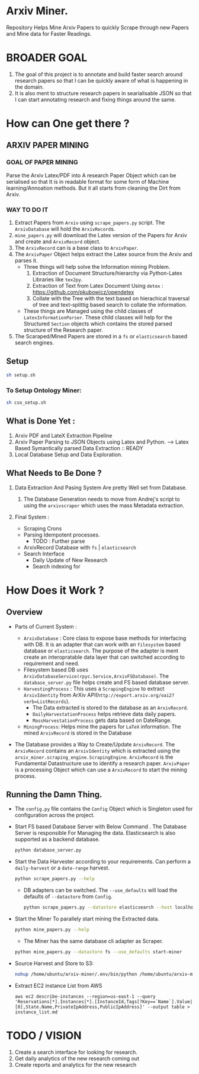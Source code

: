 # Arxiv Miner. 

Repository Helps Mine Arxiv Papers to quickly Scrape through new Papers and Mine data for Faster Readings. 

# BROADER GOAL
1. The goal of this project is to annotate and build faster search around research papers so that I can be quickly aware of what is happening in the domain. 
2. It is also ment to structure research papers in searialisable JSON so that I can start annotating research and fixing things around the same. 

# How can One get there ?

## ARXIV PAPER MINING

### GOAL OF PAPER MINING 
Parse the Arxiv Latex/PDF into A research Paper Object which can be serialised so that It is in readable format for some form of Machine learning/Annoation methods. But it all starts from cleaning the Dirt from Arxiv. 

### WAY TO DO IT 
1. Extract Papers from `Arxiv` using `scrape_papers.py` script. The `ArxivDatabase` will hold the `ArxivRecord`s.
2. `mine_papers.py` will download the Latex version of the Papers for Arxiv and create and `ArxivRecord` object.  
3. The `ArxivRecord` can is a base class to `ArxivPaper`. 
4. The `ArxivPaper` Object helps extract the Latex source from the Arxiv and parses it. 
    - Three things will help solve the Information mining Problem. 
        1. Extraction of Document Structure/hierarchy via Python-Latex Libraries like `tex2py`. 
        2. Extraction of Text from Latex Document Using `detex` : https://github.com/pkubowicz/opendetex
        3. Collate with the Tree with the text based on hierachical traversal of tree and text-splittig based search to collate the information. 
    - These things are Managed using the child classes of `LatexInformationParser`. These child classes will help for the Structured `Section` objects which contains the stored parsed structure of the Research paper. 
5. The Scaraped/Mined Papers are stored in a `fs` or `elasticsearch` based search engines. 


## Setup

```sh
sh setup.sh
```

### To Setup Ontology Miner: 

```sh
sh cso_setup.sh
```

## What is Done Yet : 

1. Arxiv PDF and LateX Extraction Pipeline
2. Arxiv Paper Parsing to JSON Objects using Latex and Python. --> Latex Based Symantically parsed Data Extraction :: READY 
3. Local Database Setup and Data Exploration. 

## What Needs to Be Done ?

1. Data Extraction And Pasing System Are pretty Well set from Database. 
    1. The Database Generation needs to move from Andrej's script to using the `arxivscraper` which uses the mass Metadata extraction.

2. Final System : 
    - Scraping Crons
    - Parsing Idempotent processes. 
        - TODO : Further parse
    - ArxivRecord Database with `fs` | `elasticsearch`
    - Search Interface
        - Daily Update of New Research
        - Search indexing for 


# How Does it Work ? 

## Overview 
- Parts of Current System : 
    - `ArxivDatabase` : Core class to expose base methods for interfacing with DB. It is an adapter that can work with an `filesystem` based database or `elasticsearch`. The purpose of the adapter is ment create an interopratable data layer that can switched according to requirement and need. 
    - Filesystem based DB uses `ArxivDatabaseService(rpyc.Service,ArxivFSDatabase)`. The `database_server.py` file helps create and FS based database server. 
    - `HarvestingProcess` : This uses a `ScrapingEngine` to extract `ArxivIdentity` from ArXiv API(`http://export.arxiv.org/oai2?verb=ListRecords`). 
        - The Data extracted is stored to the database as an `ArxivRecord`. 
        - `DailyHarvestationProcess` helps retrieve data daily papers. 
        - `MassHarvestationProcess` gets data based on DateRange. 
    - `MiningProcess`: Helps mine the papers for `LaTeX` information. The mined `ArxivRecord` is stored in the Database 
    
- The Database provides a Way to Create/Update `ArxivRecord`. The `ArxivRecord` contains an `ArxivIdentity` which is extracted using the `arxiv_miner.scraping_engine.ScrapingEngine`. `ArxivRecord` is the Fundamental Datastructure use to identify a research paper. `ArxivPaper` is a processing Object which can use a `ArxivRecord` to start the mining process. 

## Running the Damn Thing. 
- The `config.py` file contains the `Config` Object which is Singleton used for configuration across the project. 
- Start FS based Database Server with Below Command . The Database Server is responsible For Managing the data. Elasticsearch is also supported as a backend database. 
    ```sh
    python database_server.py
    ```
- Start the Data Harvester according to your requirements. Can perform a `daily-harvest` or a `date-range` harvest. 
    ```sh
    python scrape_papers.py --help
    ```
    - DB adapters can be switched. The `--use_defaults` will load the defaults of `--datastore` from `Config`.
        ```sh
        python scrape_papers.py --datastore elasticsearch --host localhost --port 18861 daily-harvest
        ```
- Start the Miner To parallely start mining the Extracted data. 
    ```sh
    python mine_papers.py --help
    ```
    - The Miner has the same database cli adapter as Scraper. 
    ```sh
    python mine_papers.py --datastore fs --use_defaults start-miner
    ```
- Source Harvest and Store to S3: 
    ```sh
    nohup /home/ubuntu/arxiv-miner/.env/bin/python /home/ubuntu/arxiv-miner/mass_source_harvest.py --max-chunks 200 > /home/ubuntu/arxiv-miner/mass_harvet.log &
    ```

-  Extract EC2 instance List from AWS
    ```
    aws ec2 describe-instances --region=us-east-1 --query 'Reservations[*].Instances[*].[InstanceId,Tags[?Key==`Name`].Value|[0],State.Name,PrivateIpAddress,PublicIpAddress]' --output table > instance_list.md
    ```
# TODO / VISION
1. Create a search interface for looking for research. 
2. Get daily analytics of the new research coming out 
3. Create reports and analytics for the new research
